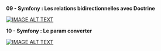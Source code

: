 __**09 - Symfony : Les relations bidirectionnelles avec Doctrine**__

[![IMAGE ALT TEXT](http://img.youtube.com/vi/tQt1eKkeRz8/0.jpg)](http://www.youtube.com/watch?v=tQt1eKkeRz8 "Video Title")

__**10 - Symfony : Le param converter**__

[![IMAGE ALT TEXT](http://img.youtube.com/vi/057z3hzREC8/0.jpg)](http://www.youtube.com/watch?v=057z3hzREC8 "Video Title")
